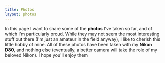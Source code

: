 ```yaml
---
title: Photos
layout: photos
---
```


In this page I want to share some of the **photos** I've taken so far, and of which I'm particularly proud. While they may not seem the most interesting stuff out there (I'm just an amateur in the field anyway), I like to cherish this little hobby of mine. All of these photos have been taken with my **Nikon D80**, and nothing else (eventually, a better camera will take the role of my beloved Nikon). I hope you'll enjoy them